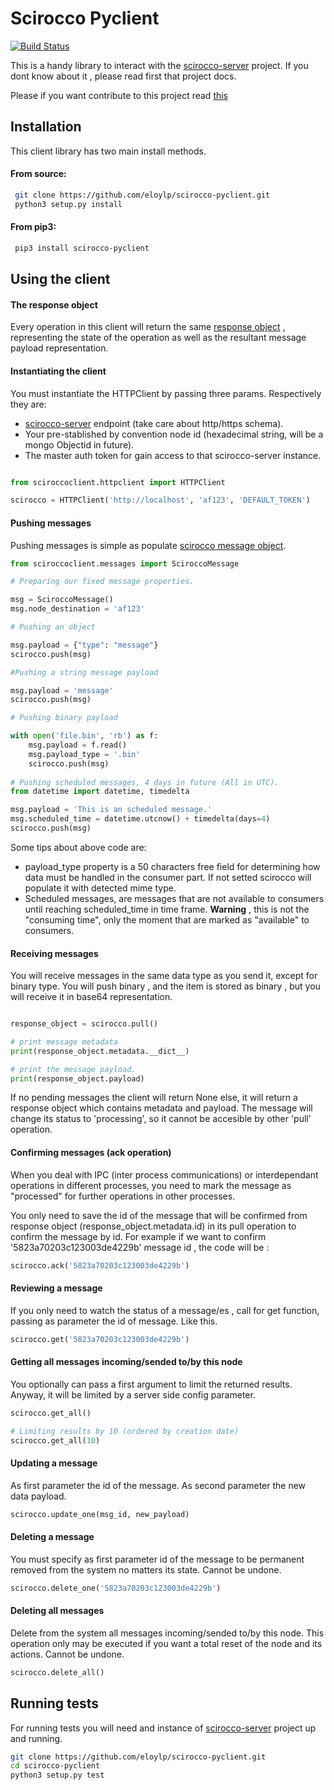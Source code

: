 # Scirocco Pyclient
[![Build Status](https://travis-ci.org/eloylp/scirocco-pyclient.svg?branch=master)](https://travis-ci.org/eloylp/scirocco-pyclient)


This is a handy library to interact with the [scirocco-server](https://github.com/eloylp/scirocco-server) project. If you dont know about it , please read first that project docs.

Please if you want contribute to this project read [this](CONTRIBUTING.md)

## Installation

This client library has two main install methods.

#### From source:
```bash
 git clone https://github.com/eloylp/scirocco-pyclient.git
 python3 setup.py install
```

#### From pip3:
```bash
 pip3 install scirocco-pyclient
```

## Using the client

#### The response object

Every operation in this client will return the same [response object](sciroccoclient/responses.py)
, representing the state of the operation as well as the resultant message payload representation.

#### Instantiating the client

You must instantiate the HTTPClient by passing three params. 
Respectively they are:

* [scirocco-server](https://github.com/eloylp/scirocco-server) endpoint (take care about http/https schema).
* Your pre-stablished by convention node id (hexadecimal string, will be a mongo Objectid in future). 
* The master auth token for gain access to that scirocco-server instance.

```python

from sciroccoclient.httpclient import HTTPClient

scirocco = HTTPClient('http://localhost', 'af123', 'DEFAULT_TOKEN')
```

#### Pushing messages
Pushing messages is simple as populate [scirocco message object](sciroccoclient/messages.py).

```python
from sciroccoclient.messages import SciroccoMessage

# Preparing our fixed message properties.

msg = SciroccoMessage()
msg.node_destination = 'af123'

# Pushing an object

msg.payload = {"type": "message"}
scirocco.push(msg)

#Pushing a string message payload

msg.payload = 'message'
scirocco.push(msg)

# Pushing binary payload

with open('file.bin', 'rb') as f:
    msg.payload = f.read()
    msg.payload_type = '.bin'
    scirocco.push(msg)
    
# Pushing scheduled messages, 4 days in future (All in UTC).
from datetime import datetime, timedelta

msg.payload = 'This is an scheduled message.'
msg.scheduled_time = datetime.utcnow() + timedelta(days=4)
scirocco.push(msg)

```
Some tips about above code are:

* payload_type property is a 50 characters free field for determining 
  how data must be handled in the consumer part. If not setted scirocco will
  populate it with detected mime type.
* Scheduled messages, are messages that are not available to consumers
  until reaching scheduled_time in time frame. **Warning** , this is not
  the "consuming time", only the moment that are marked as "available" to
  consumers.

#### Receiving messages

You will receive messages in the same data type as you send it, except for binary
type. You will push binary , and the item is stored as binary , but you will receive 
it in base64 representation.

```python

response_object = scirocco.pull()

# print message metadata
print(response_object.metadata.__dict__)

# print the message payload.
print(response_object.payload)
```

If no pending messages the client will return None else, it will return
a response object which contains metadata and payload. The message
will change its status to 'processing', so it cannot be accesible by other
'pull' operation.

#### Confirming messages (ack operation)

When you deal with IPC (inter process communications) or interdependant operations in different processes,
you need to mark the message as "processed" for further operations
in other processes.

You only need to save the id of the message that will be confirmed from
response object (response_object.metadata.id) in its pull operation to confirm
the message by id. For example if we want to confirm '5823a70203c123003de4229b' 
message id , the code will be :

```python
scirocco.ack('5823a70203c123003de4229b')
```


#### Reviewing a message

If you only need to watch the status of a message/es , 
call for get function, passing as parameter the id of message. Like this.

```python
scirocco.get('5823a70203c123003de4229b')
```


#### Getting all messages incoming/sended to/by this node

You optionally can pass a first argument to limit the returned results.
Anyway, it will be limited by a server side config parameter. 

```python
scirocco.get_all()

# Limiting results by 10 (ordered by creation date)
scirocco.get_all(10)

```

#### Updating a message

As first parameter the id of the message. As second parameter the new data
payload.

```python
scirocco.update_one(msg_id, new_payload)
```

#### Deleting a message

You must specify as first parameter id of the message to be permanent removed
from the system no matters its state. Cannot be undone.

```python
scirocco.delete_one('5823a70203c123003de4229b')
```

#### Deleting all messages

Delete from the system all messages incoming/sended to/by this node.
This operation only may be executed if you want a total reset of the node and
its actions. Cannot be undone.

```python
scirocco.delete_all()
```

## Running tests
For running tests you will need and instance of [scirocco-server](https://github.com/eloylp/scirocco-server) project up and running.

```bash
git clone https://github.com/eloylp/scirocco-pyclient.git
cd scirocco-pyclient
python3 setup.py test
```


